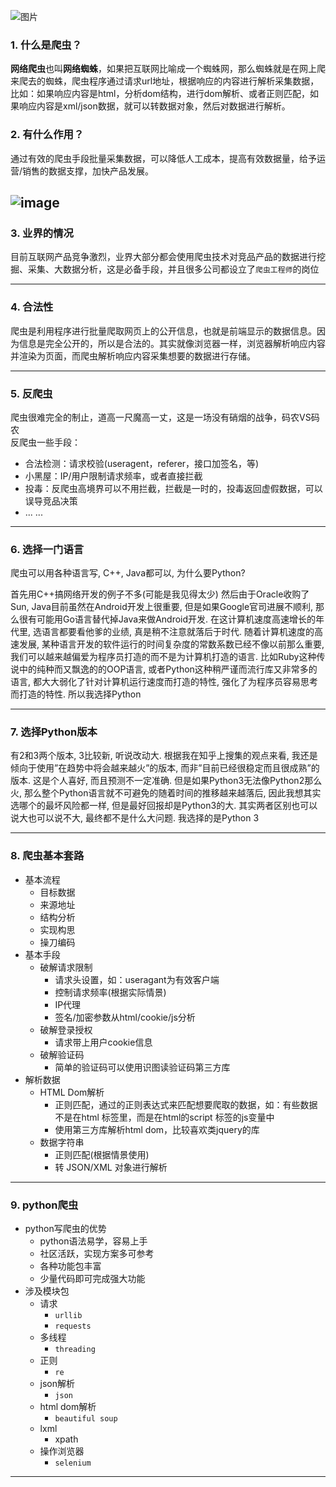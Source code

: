
![图片](https://timgsa.baidu.com/timg?image&quality=80&size=b9999_10000&sec=1517157496430&di=9d8bbd8ae0eb17809b394f8936987b1c&imgtype=0&src=http%3A%2F%2Fimg.mukewang.com%2F57466ffc00015e2f06000338-590-330.jpg)

### 1. 什么是爬虫？

**网络爬虫**也叫**网络蜘蛛**，如果把互联网比喻成一个蜘蛛网，那么蜘蛛就是在网上爬来爬去的蜘蛛，爬虫程序通过请求url地址，根据响应的内容进行解析采集数据，
比如：如果响应内容是html，分析dom结构，进行dom解析、或者正则匹配，如果响应内容是xml/json数据，就可以转数据对象，然后对数据进行解析。



### 2. 有什么作用？ 

通过有效的爬虫手段批量采集数据，可以降低人工成本，提高有效数据量，给予运营/销售的数据支撑，加快产品发展。 

![image](https://note.youdao.com/yws/api/personal/file/734769369243449783AC0567A0239F3F?method=download&shareKey=2965ef70a4ffeacd7d29b0a3f3b76cd0)
---

### 3. 业界的情况

目前互联网产品竞争激烈，业界大部分都会使用爬虫技术对竞品产品的数据进行挖掘、采集、大数据分析，这是必备手段，并且很多公司都设立了`爬虫工程师`的岗位

---

### 4. 合法性   

爬虫是利用程序进行批量爬取网页上的公开信息，也就是前端显示的数据信息。因为信息是完全公开的，所以是合法的。其实就像浏览器一样，浏览器解析响应内容并渲染为页面，而爬虫解析响应内容采集想要的数据进行存储。

---    

### 5. 反爬虫

爬虫很难完全的制止，道高一尺魔高一丈，这是一场没有硝烟的战争，码农VS码农   
反爬虫一些手段：
* 合法检测：请求校验(useragent，referer，接口加签名，等)
* 小黑屋：IP/用户限制请求频率，或者直接拦截
* 投毒：反爬虫高境界可以不用拦截，拦截是一时的，投毒返回虚假数据，可以误导竞品决策
* ... ...

---   

### 6. 选择一门语言
爬虫可以用各种语言写, C++, Java都可以, 为什么要Python?

首先用C++搞网络开发的例子不多(可能是我见得太少)
然后由于Oracle收购了Sun, Java目前虽然在Android开发上很重要, 但是如果Google官司进展不顺利, 那么很有可能用Go语言替代掉Java来做Android开发. 在这计算机速度高速增长的年代里, 选语言都要看他爹的业绩, 真是稍不注意就落后于时代. 随着计算机速度的高速发展, 某种语言开发的软件运行的时间复杂度的常数系数已经不像以前那么重要, 我们可以越来越偏爱为程序员打造的而不是为计算机打造的语言. 比如Ruby这种传说中的纯种而又飘逸的的OOP语言, 或者Python这种稍严谨而流行库又非常多的语言, 都大大弱化了针对计算机运行速度而打造的特性, 强化了为程序员容易思考而打造的特性. 所以我选择Python

---
### 7. 选择Python版本
有2和3两个版本, 3比较新, 听说改动大. 根据我在知乎上搜集的观点来看, 我还是倾向于使用”在趋势中将会越来越火”的版本, 而非”目前已经很稳定而且很成熟”的版本. 这是个人喜好, 而且预测不一定准确. 但是如果Python3无法像Python2那么火, 那么整个Python语言就不可避免的随着时间的推移越来越落后, 因此我想其实选哪个的最坏风险都一样, 但是最好回报却是Python3的大. 其实两者区别也可以说大也可以说不大, 最终都不是什么大问题. 我选择的是Python 3

---
### 8. 爬虫基本套路

* 基本流程
    * 目标数据
    * 来源地址
    * 结构分析
    * 实现构思
    * 操刀编码
* 基本手段
    * 破解请求限制
        * 请求头设置，如：useragant为有效客户端
        * 控制请求频率(根据实际情景)
        * IP代理
        * 签名/加密参数从html/cookie/js分析
    * 破解登录授权
        * 请求带上用户cookie信息
    * 破解验证码
        * 简单的验证码可以使用识图读验证码第三方库
* 解析数据
    * HTML Dom解析
        * 正则匹配，通过的正则表达式来匹配想要爬取的数据，如：有些数据不是在html 标签里，而是在html的script 标签的js变量中
        * 使用第三方库解析html dom，比较喜欢类jquery的库
    * 数据字符串
        * 正则匹配(根据情景使用) 
        * 转 JSON/XML 对象进行解析

---



### 9. python爬虫

* python写爬虫的优势
    * python语法易学，容易上手
    * 社区活跃，实现方案多可参考
    * 各种功能包丰富
    * 少量代码即可完成强大功能
* 涉及模块包
    * 请求
        * `urllib`
        * `requests`
    * 多线程
        * `threading`
    * 正则
        * `re`
    * json解析
        * `json`
    * html dom解析
        * `beautiful soup`
    * lxml
        * xpath
    * 操作浏览器
        * `selenium`
        
---